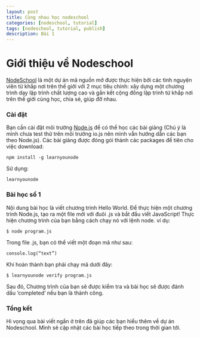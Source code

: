 ```yaml
---
layout: post
title: Cùng nhau học nodeschool
categories: [nodeschool, tutorial]
tags: [nodeschool, tutorial, publish]
description: Bài 1
---
```


# Giới thiệu về Nodeschool

[NodeSchool](http://nodeschool.io) là một dự án mã nguồn mở được thực hiện bởi các tình nguyện viên từ khắp nơi trên thế giới với 2 mục tiêu chính: xây dựng một chương trình dạy lập trình chất lượng cao và gắn kết cộng đồng lập trình từ khắp nơi trên thế giới cùng học, chia sẻ, giúp đỡ nhau.

### Cài đặt
Bạn cần cài đặt môi trường [Node.js](https://nodejs.org/) để có thể học các bài giảng (Chú ý là mình chưa test thử trên môi trường io.js nên mình vẫn hướng dẫn các bạn theo Node.js). Các bài giảng được đóng gói thành các packages để tiên cho việc download:

    npm install -g learnyounode

Sử dụng:

    learnyounode

### Bài học số 1
Nội dung bài học là viết chương trình Hello World.
Để thực hiện một chương trình Node.js, tạo ra một file mới với đuôi .js và bắt đầu viết JavaScript! Thực hiện chương trình của bạn bằng cách chạy nó với
lệnh node. ví dụ:

    $ node program.js

Trong file .js, bạn có thể viết một đoạn mã như sau:

    console.log(“text”)

Khi hoàn thành bạn phải chạy mã dưới đây:

    $ learnyounode verify program.js

Sau đó, Chương trình của bạn sẽ được kiểm tra và bài học sẽ được đánh dấu ‘completed’ nếu bạn là thành công.

### Tổng kết
Hi vọng qua bài viết ngắn ở trên đã giúp các bạn hiểu thêm về dự án Nodeschool. Mình sẽ cập nhật các bài học tiếp theo trong thời gian tới.
